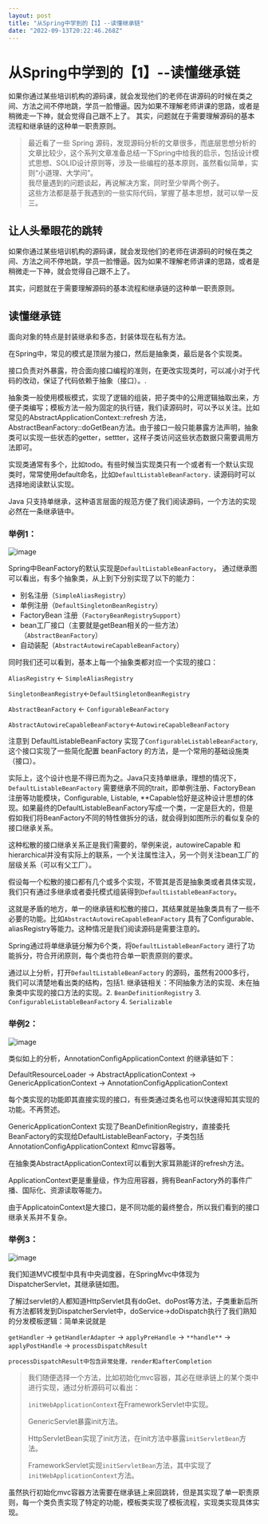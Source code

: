 ```yaml
---
layout: post
title: "从Spring中学到的【1】--读懂继承链"
date: "2022-09-13T20:22:46.268Z"
---
```

从Spring中学到的【1】--读懂继承链
=====================

如果你通过某些培训机构的源码课，就会发现他们的老师在讲源码的时候在类之间、方法之间不停地跳，学员一脸懵逼。因为如果不理解老师讲课的思路，或者是稍微走一下神，就会觉得自己跟不上了。 其实，问题就在于需要理解源码的基本流程和继承链的这种单一职责原则。

> 最近看了一些 Spring 源码，发现源码分析的文章很多，而底层思想分析的文章比较少，这个系列文章准备总结一下Spring中给我的启示，包括设计模式思想、SOLID设计原则等，涉及一些编程的基本原则，虽然看似简单，实则“小道理、大学问”。  
> 我尽量遇到的问题谈起，再说解决方案，同时至少举两个例子。  
> 这些方法都是基于我遇到的一些实际代码，掌握了基本思想，就可以举一反三。

让人头晕眼花的跳转
---------

如果你通过某些培训机构的源码课，就会发现他们的老师在讲源码的时候在类之间、方法之间不停地跳，学员一脸懵逼。因为如果不理解老师讲课的思路，或者是稍微走一下神，就会觉得自己跟不上了。

其实，问题就在于需要理解源码的基本流程和继承链的这种单一职责原则。

读懂继承链
-----

面向对象的特点是封装继承和多态，封装体现在私有方法。

在Spring中，常见的模式是顶层为接口，然后是抽象类，最后是各个实现类。

接口负责对外暴露，符合面向接口编程的准则，在更改实现类时，可以减小对于代码的改动，保证了代码依赖于抽象（接口）。.

抽象类一般使用模板模式，实现了逻辑的组装，把子类中的公用逻辑抽取出来，方便子类编写；模板方法一般为固定的执行链，我们读源码时，可以予以关注。比如常见的AbstractApplicationContext::refresh 方法，AbstractBeanFactory::doGetBean方法。由于接口一般只能暴露方法声明，抽象类可以实现一些状态的getter，settter，这样子类访问这些状态数据只需要调用方法即可。

实现类通常有多个，比如todo。有些时候当实现类只有一个或者有一个默认实现类时，常常使用default命名，比如`DefaultListableBeanFactory.` 读源码时可以选择地阅读默认实现。

Java 只支持单继承，这种语言层面的规范方便了我们阅读源码，一个方法的实现必然在一条继承链中。

### 举例1：

![image](https://img2022.cnblogs.com/blog/2815610/202209/2815610-20220913221856363-707760999.png)

Spring中BeanFactory的默认实现是`DefaultListableBeanFactory`， 通过继承图可以看出，有多个抽象类，从上到下分别实现了以下的能力：

*   别名注册（`SimpleAliasRegistry`）
*   单例注册（`DefaultSingletonBeanRegistry`）
*   FactoryBean 注册（`FactoryBeanRegistrySupport`）
*   bean工厂接口（主要就是getBean相关的一些方法）（`AbstractBeanFactory`）
*   自动装配（`AbstractAutowireCapableBeanFactory`）

同时我们还可以看到，基本上每一个抽象类都对应一个实现的接口：

`AliasRegistry` ← `SimpleAliasRegistry`

`SingletonBeanRegistry`←`DefaultSingletonBeanRegistry`

`AbstractBeanFactory` ← `ConfigurableBeanFactory`

`AbstractAutowireCapableBeanFactory`←`AutowireCapableBeanFactory`

注意到 DefaultListableBeanFactory 实现了`ConfigurableListableBeanFactory`,这个接口实现了一些简化配置 beanFactory 的方法，是一个常用的基础设施类（接口）。

实际上，这个设计也是不得已而为之。Java只支持单继承，理想的情况下，`DefaultListableBeanFactory` 需要继承不同的trait，即单例注册、FactoryBean注册等功能模块，Configurable, Listable, \*\*Capable恰好是这种设计思想的体现。如果最终的DefaultListableBeanFactory写成一个类，一定是巨大的，但是假如我们将BeanFactory不同的特性做拆分的话，就会得到如图所示的看似复杂的接口继承关系。

这种松散的接口继承关系正是我们需要的，举例来说，autowireCapable 和 hierarchical并没有实际上的联系，一个关注属性注入，另一个则关注bean工厂的层级关系（可以有父工厂）。

假设每一个松散的接口都有几个或多个实现，不管其是否是抽象类或者具体实现，我们只有通过多继承或者委托模式组装得到`DefaultListableBeanFactory`。

这就是矛盾的地方，单一的继承链和松散的接口，其结果就是抽象类具有了一些不必要的功能。比如`AbstractAutowireCapableBeanFactory` 具有了Configurable、aliasRegistry等能力。这种情况是我们阅读源码是需要注意的。

Spring通过将单继承链分解为6个类，将`DefaultListableBeanFactory` 进行了功能拆分，符合开闭原则，每个类也符合单一职责原则的要求。

通过以上分析，打开`DefaultListableBeanFactory` 的源码，虽然有2000多行，我们可以清楚地看出类的结构，包括1. 继承链相关：不同抽象方法的实现、未在抽象类中实现的接口方法的实现。2. `BeanDefinitionRegistry` 3. `ConfigurableListableBeanFactory` 4. `Serializable`

### 举例2：

![image](https://img2022.cnblogs.com/blog/2815610/202209/2815610-20220913221925664-1375695968.png)

类似如上的分析，AnnotationConfigApplicationContext 的继承链如下：

DefaultResourceLoader → AbstractApplicationContext → GenericApplicationContext → AnnotationConfigApplicationContext

每个类实现的功能即其直接实现的接口，有些类通过类名也可以快速得知其实现的功能。不再赘述。

GenericApplicationContext 实现了BeanDefinitionRegistry，直接委托BeanFactory的实现给DefaultListableBeanFactory，子类包括AnnotationConfigApplicationContext 和mvc容器等。

在抽象类AbstractApplicationContext可以看到大家耳熟能详的refresh方法。

ApplicationContext更是重量级，作为应用容器，拥有BeanFactory外的事件广播、国际化、资源读取等能力。

由于ApplicatoinContext是大接口，是不同功能的最终整合，所以我们看到的接口继承关系并不复杂。

### 举例3：

![image](https://img2022.cnblogs.com/blog/2815610/202209/2815610-20220913221958757-1841717439.png)

我们知道MVC模型中具有中央调度器，在SpringMvc中体现为DispatcherServlet，其继承链如图。

了解过servlet的人都知道HttpServlet具有doGet、doPost等方法，子类重新后所有方法都转发到DispatcherServlet中，doService→doDispatch执行了我们熟知的分发模板逻辑：简单来说就是

`getHandler` → `getHandlerAdapter` → `applyPreHandle` → `**handle**` → `applyPostHandle` → `processDispatchResult`

`processDispatchResult中包含异常处理，render和afterCompletion`

> 我们随便选择一个方法，比如初始化mvc容器，其必在继承链上的某个类中进行实现，通过分析源码可以看出：
> 
> `initWebApplicationContext`在FrameworkServlet中实现。
> 
> GenericServlet暴露init方法。
> 
> HttpServletBean实现了init方法，在init方法中暴露`initServletBean`方法。
> 
> FrameworkServlet实现`initServletBean`方法，其中实现了`initWebApplicationContext`方法。

虽然执行初始化mvc容器方法需要在继承链上来回跳转，但是其实现了单一职责原则，每一个类负责实现了特定的功能，模板类实现了模板流程，实现类实现具体实现。
